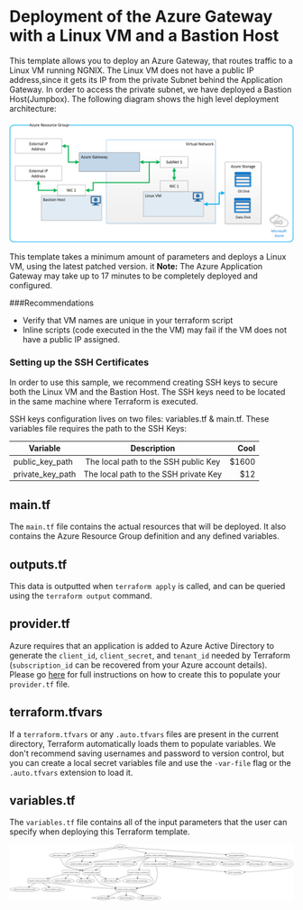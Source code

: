 # Deployment of the Azure Gateway with a Linux VM and a Bastion Host

This template allows you to deploy an Azure Gateway, that routes traffic to a Linux VM running NGNIX. The Linux VM does not have a public IP address,since  it gets its IP from the private Subnet behind the Application Gateway. In order to access the private subnet, we have deployed a Bastion Host(Jumpbox). The following diagram shows the high level deployment architecture: 

![Azure Gateway deployment architecture](Terraform-Azure-Gateway-Example.png)





This template takes a minimum amount of parameters and deploys a Linux VM, using the latest patched version.
it 
**Note:** The Azure Application Gateway may take up to 17 minutes to be completely deployed and configured.   

###Recommendations 
	
- Verify that VM names are unique in your terraform script
- Inline scripts (code executed in the the VM) may fail if the VM does not have a public IP assigned. 


### Setting up the SSH Certificates

In order to use this sample, we recommend creating SSH keys to secure both the Linux VM and the Bastion Host.  The SSH keys need to be located in the same machine where Terraform is executed.

SSH keys configuration lives on two files: variables.tf & main.tf. These variables file requires the path to the SSH Keys: 

| Variable      | Description    | Cool  |
| ------------- |:-------------:| -----:|
| public_key_path| The local path to the SSH public Key | $1600 |
| private_key_path| The local path to the SSH private Key       |   $12 |



## main.tf
The `main.tf` file contains the actual resources that will be deployed. It also contains the Azure Resource Group definition and any defined variables.

## outputs.tf
This data is outputted when `terraform apply` is called, and can be queried using the `terraform output` command.

## provider.tf
Azure requires that an application is added to Azure Active Directory to generate the `client_id`, `client_secret`, and `tenant_id` needed by Terraform (`subscription_id` can be recovered from your Azure account details). Please go [here](https://www.terraform.io/docs/providers/azurerm/) for full instructions on how to create this to populate your `provider.tf` file.

## terraform.tfvars
If a `terraform.tfvars` or any `.auto.tfvars` files are present in the current directory, Terraform automatically loads them to populate variables. We don't recommend saving usernames and password to version control, but you can create a local secret variables file and use the `-var-file` flag or the `.auto.tfvars` extension to load it.

## variables.tf
The `variables.tf` file contains all of the input parameters that the user can specify when deploying this Terraform template.

![graph](graph.png)
